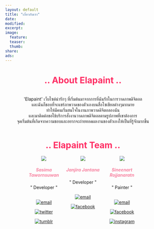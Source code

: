 ```yaml
---
layout: default
title: "เกี่ยวกับเรา"
date: 
modified: 
excerpt: 
image: 
  feature: 
  teaser: 
  thumb: 
share: 
ads: 
---
```



<div class="wrap" style="margin-top:5%; ">
<center><h1><font color="#FE2E64">.. About Elapaint ..</font></h1></center>
<center><br>
'Elapaint' เว็บไซต์น่ารักๆ ที่เริ่มต้นมาจากการที่ฉันรักในการวาดภาพดิจิตอล <br>
และฉันก็ชอบที่จะแชร์ภาพวาดของตัวเองบนสื่อโซเชียลต่างๆมากมาย <br>
ทำให้มีคนเริ่มสนใจในงานภาพวาดดิจิตอลองฉัน <br>
และมาติดต่อขอใช้บริการสั่งงานวาดภาพดิจิตอลตามรูปภาพที่เขาต้องการ <br>
จุดเริ่มต้นที่เกิดจากความชอบและอยากจะถ่ายทอดผลงานของตัวเองให้เป็นที่รู้จักมากขึ้น</center>	

</div>
				
<div class="wrap" style="margin-top:10%; margin-bottom:10%;">

<center><h1><font color="#FE2E64">.. Elapaint Team ..</font></h1></center>
        
<style type="text/css">  
.column1_div{  
    position:relative;  
    float:left;  
    width:33%;  
    background-color: 
}  
.column2_div{  
    position:relative;  
    float:left;  
    width:33%;  
    margin:0px 0.5%;  
    background-color:    
}  
.column3_div{  
    position:relative;  
    float:right;  
    width:33%;    
    background-color:   
}  
</style>  

  
<body>  
  
  
  
<div style="margin:auto;width:75%;background-color:">  
<div class="column1_div"> <center><img src="http://i1291.photobucket.com/albums/b559/mooyokii/33_zpsd2bcb138.png"></center>
<center><h5><font color="#F7819F">Sasima Tawornsuwan</font></h5>" Developer "<br><br>

<a href="mailto:mimurin48@gmail.com" target="_blank"><img src="http://i736.photobucket.com/albums/xx9/Cutieberries/project/48e64f17-51e8-4b64-9607-ba3c7630fd61_zpsb26cd719.png?t=1421695993" alt="email"/></a>  

<a href="https://twitter.com/mimchaaan" target="_blank"><img src="http://i736.photobucket.com/albums/xx9/Cutieberries/project/4d175c07-c00e-4a4c-9057-f0b35d6c3b8c_zps7b6d01d7.png?t=1421697605" alt="twitter"></a>  
 
<a href="http://ichigoparfait.tumblr.com/" target="_blank"><img src="http://i736.photobucket.com/albums/xx9/Cutieberries/project/9b53ab6d-5efd-484d-b272-9e72325d8cc1_zpsa672c046.png?t=1421697593" alt="tumblr"/></a>

</center>
</div> 

 
<div class="column2_div"><center><img src="http://i1291.photobucket.com/albums/b559/mooyokii/Untitled-1_zps87ed375b.png"></center>
 <center><h5><font color="#F7819F">Janjira   Jantana</font></h5>" Developer " <br><br>

<a href="mailto:janjirajantana@gmail.com" target="_blank"><img src="http://i736.photobucket.com/albums/xx9/Cutieberries/project/48e64f17-51e8-4b64-9607-ba3c7630fd61_zpsb26cd719.png?t=1421695993" alt="email"/></a>  

<a href="https://www.facebook.com/janjira.jantana" target="_blank"><img src="http://i736.photobucket.com/albums/xx9/Cutieberries/project/429adbc9-f240-4fed-8bb4-e889bb268b45_zpsed479ff0.png?t=1421696258" alt="facebook"></a>  
</center>
 </div>  



<div class="column3_div"> <center><img src="http://i1291.photobucket.com/albums/b559/mooyokii/44_zps244446ef.png"></center>
   <center><h5><font color="#F7819F">Sineenart Rojjanaratn</font></h5>" Painter "<br><br>


<a href="mailto:mooyokii@gmail.com" target="_blank"><img src="http://i736.photobucket.com/albums/xx9/Cutieberries/project/48e64f17-51e8-4b64-9607-ba3c7630fd61_zpsb26cd719.png?t=1421695993" alt="email"/></a>  

<a href="https://www.facebook.com/mooyokii" target="_blank"><img src="http://i736.photobucket.com/albums/xx9/Cutieberries/project/429adbc9-f240-4fed-8bb4-e889bb268b45_zpsed479ff0.png?t=1421696258" alt="facebook"></a>  

<a href="http://instagram.com/mooyokii/" target="_blank"><img src="http://i736.photobucket.com/albums/xx9/Cutieberries/project/7e3987de-99a2-4361-bcd6-bf2838f8e68a_zpsf5449e6f.png?t=1421697282" alt="instagram"/></a>

  </center>
   </div>  
   
</div>  



  
</body>  

</div>
